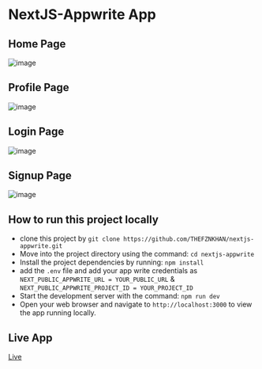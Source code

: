 # NextJS-Appwrite App

## Home Page
![image](https://github.com/THEFZNKHAN/nextjs-appwrite/assets/124388165/5c61a8a2-2fa8-4547-a89c-9533c89431f6)

## Profile Page
![image](https://github.com/THEFZNKHAN/nextjs-appwrite/assets/124388165/c04b6392-681f-4894-895a-c5c118b6c824)

## Login Page
![image](https://github.com/THEFZNKHAN/nextjs-appwrite/assets/124388165/a45a6dc7-eb7f-4e30-8320-7413045a08fb)

## Signup Page
![image](https://github.com/THEFZNKHAN/nextjs-appwrite/assets/124388165/cfb6bbf3-5f05-4031-8e55-90be310a6ef5)

## How to run this project locally
- clone this project by `git clone https://github.com/THEFZNKHAN/nextjs-appwrite.git`
- Move into the project directory using the command: `cd nextjs-appwrite`
- Install the project dependencies by running: `npm install`
- add the `.env` file and add your app write credentials as `NEXT_PUBLIC_APPWRITE_URL = YOUR_PUBLIC_URL` & `NEXT_PUBLIC_APPWRITE_PROJECT_ID = YOUR_PROJECT_ID`
- Start the development server with the command: `npm run dev`
- Open your web browser and navigate to `http://localhost:3000` to view the app running locally.


## Live App
[Live](https://nextjs-appwrite-mocha.vercel.app/)
